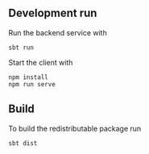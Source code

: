 ## Development run

Run the backend service with
```
sbt run
```

Start the client with
```
npm install
npm run serve
```

## Build

To build the redistributable package run
```
sbt dist
```
